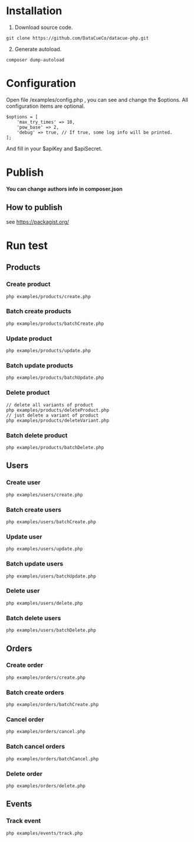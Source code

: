 # Installation

1. Download source code.

```
git clone https://github.com/DataCueCo/datacue-php.git
```

2. Generate autoload.

```
composer dump-autoload
```

# Configuration

Open file /examples/config.php , you can see and change the $options. All configuration items are optional.

```
$options = [
    'max_try_times' => 10,
    'pow_base' => 2,
    'debug' => true, // If true, some log info will be printed.
];
```

And fill in your $apiKey and $apiSecret.

# Publish

**You can change authors info in composer.json**

## How to publish

see https://packagist.org/

# Run test

## Products

### Create product

```
php examples/products/create.php
```

### Batch create products

```
php examples/products/batchCreate.php
```

### Update product

```
php examples/products/update.php
```


### Batch update products

```
php examples/products/batchUpdate.php
```

### Delete product

```
// delete all variants of product
php examples/products/deleteProduct.php
// just delete a variant of product
php examples/products/deleteVariant.php
```

### Batch delete product

```
php examples/products/batchDelete.php
```

## Users

### Create user

```
php examples/users/create.php
```

### Batch create users

```
php examples/users/batchCreate.php
```

### Update user

```
php examples/users/update.php
```

### Batch update users

```
php examples/users/batchUpdate.php
```

### Delete user

```
php examples/users/delete.php
```

### Batch delete users

```
php examples/users/batchDelete.php
```

## Orders

### Create order

```
php examples/orders/create.php
```

### Batch create orders

```
php examples/orders/batchCreate.php
```

### Cancel order

```
php examples/orders/cancel.php
```

### Batch cancel orders

```
php examples/orders/batchCancel.php
```

### Delete order

```
php examples/orders/delete.php
```

## Events

### Track event

```
php examples/events/track.php
```
